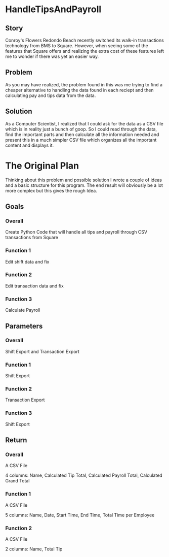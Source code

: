 # HandleTipsAndPayroll
## Story
Conroy's Flowers Redondo Beach recently switched its walk-in transactions technology from BMS to Square. However, when seeing some of the features that Square offers and realizing the extra cost of these features left me to wonder if there was yet an easier way.
## Problem
As you may have realized, the problem found in this was me trying to find a cheaper alternative to handling the data found in each reciept and then calculating pay and tips data from the data.
## Solution
As a Computer Scientist, I realized that I could ask for the data as a CSV file which is in reality just a bunch of goop. So I could read through the data, find the important parts and then calculate all the information needed and present this in a much simpler CSV file which organizes all the important content and displays it.

# The Original Plan
Thinking about this problem and possible solution I wrote a couple of ideas and a basic structure for this program. The end result will obviously be a lot more complex but this gives the rough Idea.
## Goals
### Overall
Create Python Code that will handle all tips and payroll through CSV transactions from Square
### Function 1 
Edit shift data and fix
### Function 2 
Edit transaction data and fix
### Function 3
Calculate Payroll
## Parameters
### Overall
Shift Export and Transaction Export
### Function 1 
Shift Export
### Function 2 
Transaction Export
### Function 3
Shift Export
## Return
### Overall
A CSV File 

4 columns: Name, Calculated Tip Total, Calculated Payroll Total, Calculated Grand Total
### Function 1 
A CSV File

5 columns: Name, Date, Start Time, End Time, Total Time per Employee
### Function 2 
A CSV File

2 columns: Name, Total Tip
